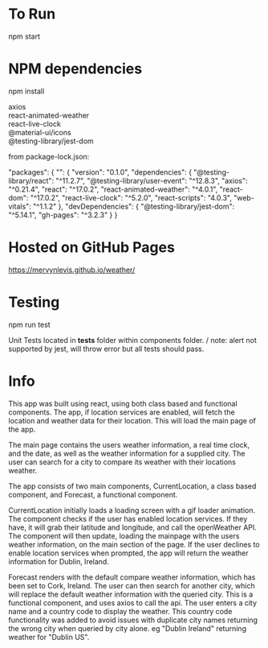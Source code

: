 # To Run

npm start

# NPM dependencies 

npm install 

axios <br />
react-animated-weather <br />
react-live-clock <br />
@material-ui/icons <br />
@testing-library/jest-dom 


from package-lock.json:

"packages": {
  "": {
    "version": "0.1.0",
    "dependencies": {
      "@testing-library/react": "^11.2.7",
      "@testing-library/user-event": "^12.8.3",
      "axios": "^0.21.4",
      "react": "^17.0.2",
      "react-animated-weather": "^4.0.1",
      "react-dom": "^17.0.2",
      "react-live-clock": "^5.2.0",
      "react-scripts": "4.0.3",
      "web-vitals": "^1.1.2"
    },
    "devDependencies": {
      "@testing-library/jest-dom": "^5.14.1",
      "gh-pages": "^3.2.3"
    }
  }

# Hosted on GitHub Pages 

https://mervynlevis.github.io/weather/

# Testing

npm run test

Unit Tests located in __tests__ folder within components folder. / 
note: alert not supported by jest, will throw error but all tests should pass.

# Info 

This app was built using react, using both class based and functional components. The app, if location services are enabled, will fetch the location and weather data for their location. This will load the main page of the app.

The main page contains the users weather information, a real time clock, and the date, as well as the weather information for a supplied city. The user can search for a city to compare its weather with their locations weather.

The app consists of two main components, CurrentLocation, a class based component, and Forecast, a functional component.

CurrentLocation initially loads a loading screen with a gif loader animation. The component checks if the user has enabled location services. If they have, it will grab their latitude and longitude, and call the openWeather API. The component will then update, loading the mainpage with the users weather information, on the main section of the page. If the user declines to enable location services when prompted, the app will return the weather information for Dublin, Ireland. 

Forecast renders with the default compare weather information, which has been set to Cork, Ireland. The user can then search for another city, which will replace the default weather information with the queried city. This is a functional component, and uses axios to call the api. The user enters a city name and a country code to display the weather. This country code functionality was added to avoid issues with duplicate city names returning the wrong city when queried by city alone. eg "Dublin Ireland" returning weather for "Dublin US".